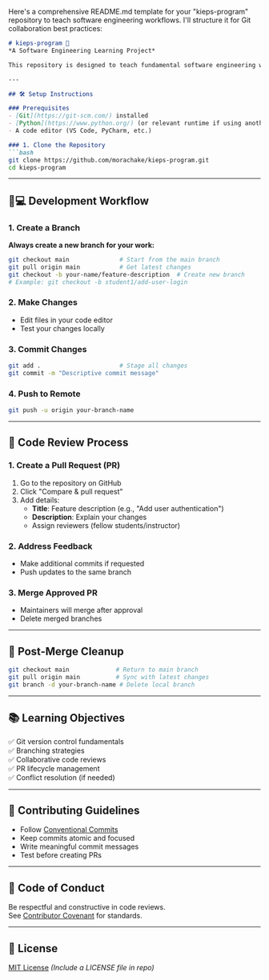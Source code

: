 Here's a comprehensive README.md template for your "kieps-program" repository to teach software engineering workflows. I'll structure it for Git collaboration best practices:

```markdown
# kieps-program 🚀  
*A Software Engineering Learning Project*  

This repository is designed to teach fundamental software engineering workflows including cloning, branching, PRs, and collaboration.  

---

## 🛠️ Setup Instructions  

### Prerequisites  
- [Git](https://git-scm.com/) installed  
- [Python](https://www.python.org/) (or relevant runtime if using another language)  
- A code editor (VS Code, PyCharm, etc.)  

### 1. Clone the Repository  
```bash
git clone https://github.com/morachake/kieps-program.git
cd kieps-program
```

---

## 🧑💻 Development Workflow  

### 1. Create a Branch  
**Always create a new branch for your work:**  
```bash
git checkout main              # Start from the main branch
git pull origin main           # Get latest changes
git checkout -b your-name/feature-description  # Create new branch
# Example: git checkout -b student1/add-user-login
```

### 2. Make Changes  
- Edit files in your code editor  
- Test your changes locally  

### 3. Commit Changes  
```bash
git add .                      # Stage all changes
git commit -m "Descriptive commit message"
```

### 4. Push to Remote  
```bash
git push -u origin your-branch-name
```

---

## 🚦 Code Review Process  

### 1. Create a Pull Request (PR)  
1. Go to the repository on GitHub  
2. Click "Compare & pull request"  
3. Add details:  
   - **Title**: Feature description (e.g., "Add user authentication")  
   - **Description**: Explain your changes  
   - Assign reviewers (fellow students/instructor)  

### 2. Address Feedback  
- Make additional commits if requested  
- Push updates to the same branch  

### 3. Merge Approved PR  
- Maintainers will merge after approval  
- Delete merged branches  

---

## 🔄 Post-Merge Cleanup  
```bash
git checkout main             # Return to main branch
git pull origin main          # Sync with latest changes
git branch -d your-branch-name # Delete local branch
```

---

## 📚 Learning Objectives  
✅ Git version control fundamentals  
✅ Branching strategies  
✅ Collaborative code reviews  
✅ PR lifecycle management  
✅ Conflict resolution (if needed)  

---

## 📝 Contributing Guidelines  
- Follow [Conventional Commits](https://www.conventionalcommits.org/)  
- Keep commits atomic and focused  
- Write meaningful commit messages  
- Test before creating PRs  

---

## 🚨 Code of Conduct  
Be respectful and constructive in code reviews.  
See [Contributor Covenant](https://www.contributor-covenant.org/) for standards.

---

## 📜 License  
[MIT License](LICENSE) *(Include a LICENSE file in repo)*
```
